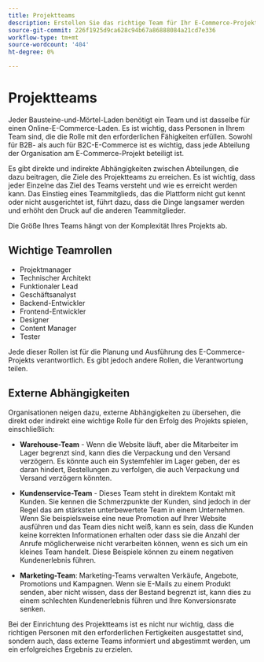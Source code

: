 ```yaml
---
title: Projektteams
description: Erstellen Sie das richtige Team für Ihr E-Commerce-Projekt.
source-git-commit: 226f1925d9ca628c94b67a86888084a21cd7e336
workflow-type: tm+mt
source-wordcount: '404'
ht-degree: 0%

---
```



# Projektteams

Jeder Bausteine-und-Mörtel-Laden benötigt ein Team und ist dasselbe für einen Online-E-Commerce-Laden. Es ist wichtig, dass Personen in Ihrem Team sind, die die Rolle mit den erforderlichen Fähigkeiten erfüllen. Sowohl für B2B- als auch für B2C-E-Commerce ist es wichtig, dass jede Abteilung der Organisation am E-Commerce-Projekt beteiligt ist.

Es gibt direkte und indirekte Abhängigkeiten zwischen Abteilungen, die dazu beitragen, die Ziele des Projektteams zu erreichen. Es ist wichtig, dass jeder Einzelne das Ziel des Teams versteht und wie es erreicht werden kann. Das Einstieg eines Teammitglieds, das die Plattform nicht gut kennt oder nicht ausgerichtet ist, führt dazu, dass die Dinge langsamer werden und erhöht den Druck auf die anderen Teammitglieder.

Die Größe Ihres Teams hängt von der Komplexität Ihres Projekts ab.

## Wichtige Teamrollen

- Projektmanager
- Technischer Architekt
- Funktionaler Lead
- Geschäftsanalyst
- Backend-Entwickler
- Frontend-Entwickler
- Designer
- Content Manager
- Tester

Jede dieser Rollen ist für die Planung und Ausführung des E-Commerce-Projekts verantwortlich. Es gibt jedoch andere Rollen, die Verantwortung teilen.

## Externe Abhängigkeiten

Organisationen neigen dazu, externe Abhängigkeiten zu übersehen, die direkt oder indirekt eine wichtige Rolle für den Erfolg des Projekts spielen, einschließlich:

- **Warehouse-Team** - Wenn die Website läuft, aber die Mitarbeiter im Lager begrenzt sind, kann dies die Verpackung und den Versand verzögern. Es könnte auch ein Systemfehler im Lager geben, der es daran hindert, Bestellungen zu verfolgen, die auch Verpackung und Versand verzögern könnten.

- **Kundenservice-Team** - Dieses Team steht in direktem Kontakt mit Kunden. Sie kennen die Schmerzpunkte der Kunden, sind jedoch in der Regel das am stärksten unterbewertete Team in einem Unternehmen. Wenn Sie beispielsweise eine neue Promotion auf Ihrer Website ausführen und das Team dies nicht weiß, kann es sein, dass die Kunden keine korrekten Informationen erhalten oder dass sie die Anzahl der Anrufe möglicherweise nicht verarbeiten können, wenn es sich um ein kleines Team handelt. Diese Beispiele können zu einem negativen Kundenerlebnis führen.

- **Marketing-Team**: Marketing-Teams verwalten Verkäufe, Angebote, Promotions und Kampagnen. Wenn sie E-Mails zu einem Produkt senden, aber nicht wissen, dass der Bestand begrenzt ist, kann dies zu einem schlechten Kundenerlebnis führen und Ihre Konversionsrate senken.

Bei der Einrichtung des Projektteams ist es nicht nur wichtig, dass die richtigen Personen mit den erforderlichen Fertigkeiten ausgestattet sind, sondern auch, dass externe Teams informiert und abgestimmt werden, um ein erfolgreiches Ergebnis zu erzielen.
